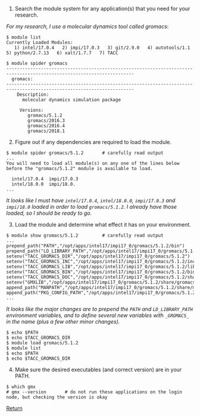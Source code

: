 1) Search the module system for any application(s) that you need for your research.

*For my research, I use a molecular dynamics tool called gromacs*:
```
$ module list
Currently Loaded Modules:
   1) intel/17.0.4   2) impi/17.0.3   3) git/2.9.0   4) autotools/1.1   5) python/2.7.13   6) xalt/1.7.7   7) TACC

$ module spider gromacs
----------------------------------------------------------------------------------------------------------------------
  gromacs:
----------------------------------------------------------------------------------------------------------------------
    Description:
      molecular dynamics simulation package

     Versions:
        gromacs/5.1.2
        gromacs/2016.3
        gromacs/2016.4
        gromacs/2018.1
```


2) Figure out if any dependencies are required to load the module.
```
$ module spider gromacs/5.1.2       # carefully read output
...
You will need to load all module(s) on any one of the lines below before the "gromacs/5.1.2" module is available to load.

  intel/17.0.4  impi/17.0.3
  intel/18.0.0  impi/18.0.
...
```

*It looks like I must have `intel/17.0.4`, `intel/18.0.0`, `impi/17.0.3` and `impi/18.0` loaded in order to load `gromacs/5.1.2`. I already have those loaded, so I should be ready to go.*


3) Load the module and determine what effect it has on your environment.
```
$ module show gromacs/5.1.2         # carefully read output
...
prepend_path("PATH","/opt/apps/intel17/impi17_0/gromacs/5.1.2/bin")
prepend_path("LD_LIBRARY_PATH","/opt/apps/intel17/impi17_0/gromacs/5.1.2/lib64")
setenv("TACC_GROMACS_DIR","/opt/apps/intel17/impi17_0/gromacs/5.1.2")
setenv("TACC_GROMACS_INC","/opt/apps/intel17/impi17_0/gromacs/5.1.2/include")
setenv("TACC_GROMACS_LIB","/opt/apps/intel17/impi17_0/gromacs/5.1.2/lib64")
setenv("TACC_GROMACS_BIN","/opt/apps/intel17/impi17_0/gromacs/5.1.2/bin")
setenv("TACC_GROMACS_DOC","/opt/apps/intel17/impi17_0/gromacs/5.1.2/share")
setenv("GMXLIB","/opt/apps/intel17/impi17_0/gromacs/5.1.2/share/gromacs/top")
append_path("MANPATH","/opt/apps/intel17/impi17_0/gromacs/5.1.2/share/man")
append_path("PKG_CONFIG_PATH","/opt/apps/intel17/impi17_0/gromacs/5.1.2/lib/pkgconfig")
...
```

*It looks like the major changes are to prepend the `PATH` and `LD_LIBRARY_PATH` environment variables, and to define several new variables with `_GROMACS_` in the name (plus a few other minor changes).*

```
$ echo $PATH
$ echo $TACC_GROMACS_DIR
$ module load gromacs/5.1.2
$ module list
$ echo $PATH
$ echo $TACC_GROMACS_DIR
```


4) Make sure the desired executables (and correct version) are in your PATH.
```
$ which gmx
# gmx --version       # do not run these applications on the login node, but checking the version is okay
```


[Return](intro_to_hpc_03.md)
